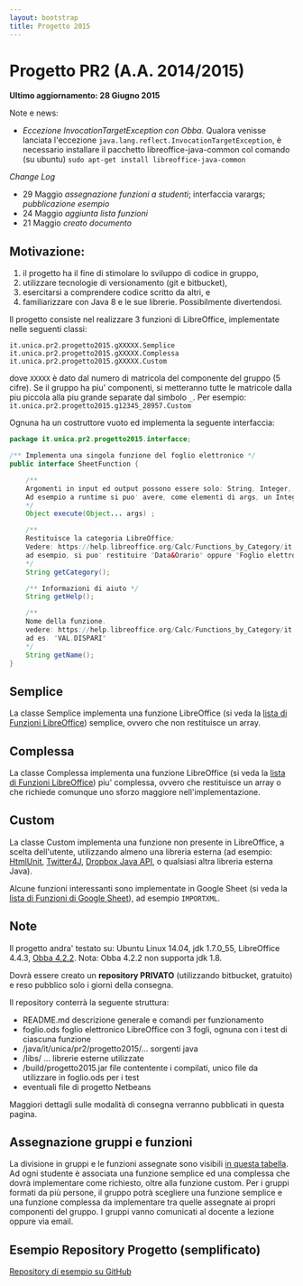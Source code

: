 ```yaml
---
layout: bootstrap
title: Progetto 2015
---
```


Progetto PR2 (A.A. 2014/2015)
======================================
**Ultimo aggiornamento: 28 Giugno 2015**

<!--
Consegna:

 - rendere *pubblico* il progetto per 3 giorni, poi compilare il [Form di consegna](http://goo.gl/forms/O50ibZikwd). Non modificare il progetto dopo la compilazione del form. Non verranno prese in considerazione consegne successive all'1 Luglio alle 15.00. Come dalle regole dell'esame già comunicate, *la consegna e' necessaria per poter partecipare alla prossima prova di teoria/pratica di PR2*. I progetti verranno valutati e non potranno essere riconsegnati successivamente.
 -->
 
Note e news:

 - *Eccezione InvocationTargetException con Obba.* Qualora venisse lanciata l'eccezione `java.lang.reflect.InvocationTargetException`, è necessario installare il pacchetto libreoffice-java-common col comando (su ubuntu) `sudo apt-get install libreoffice-java-common`


_Change Log_

 - 29 Maggio _assegnazione funzioni a studenti_; interfaccia varargs; _pubblicazione esempio_ 
 - 24 Maggio _aggiunta lista funzioni_
 - 21 Maggio _creato documento_

Motivazione: 
----------
  1. il progetto ha il fine di stimolare lo sviluppo di codice in gruppo, 
  1. utilizzare tecnologie di versionamento (git e bitbucket), 
  1. esercitarsi a comprendere codice scritto da altri, e 
  1. familiarizzare con Java 8 e le sue librerie. Possibilmente divertendosi.

Il progetto consiste nel realizzare 3 funzioni di LibreOffice, implementate nelle seguenti classi: 

```
it.unica.pr2.progetto2015.gXXXXX.Semplice
it.unica.pr2.progetto2015.gXXXXX.Complessa
it.unica.pr2.progetto2015.gXXXXX.Custom
```

dove `XXXXX` è dato dal numero di matricola del componente del gruppo (5 cifre). Se il gruppo ha piu' componenti, si metteranno tutte le matricole dalla piu piccola alla piu grande separate dal simbolo `_`.
Per esempio: `it.unica.pr2.progetto2015.g12345_28957.Custom`

Ognuna ha un costruttore vuoto ed implementa la seguente interfaccia:

```java
package it.unica.pr2.progetto2015.interfacce;

/** Implementa una singola funzione del foglio elettronico */
public interface SheetFunction {

	/** 
	Argomenti in input ed output possono essere solo: String, Integer, Long, Double, Character, Boolean e array di questi tipi.
	Ad esempio a runtime si puo' avere, come elementi di args, un Integer ed un Long[], e restituire un Double[];
	*/
	Object execute(Object... args) ;

	/** 
	Restituisce la categoria LibreOffice;
	Vedere: https://help.libreoffice.org/Calc/Functions_by_Category/it
	ad esempio, si puo' restituire "Data&Orario" oppure "Foglio elettronico"
	*/
	String getCategory();

	/** Informazioni di aiuto */
	String getHelp(); 

	/** 
	Nome della funzione.
	vedere: https://help.libreoffice.org/Calc/Functions_by_Category/it
	ad es. "VAL.DISPARI" 
	*/         
	String getName();
}
```

Semplice
--------
La classe Semplice implementa una funzione LibreOffice (si veda la [lista di Funzioni LibreOffice](https://help.libreoffice.org/Calc/Functions_by_Category/it)) semplice, ovvero che non restituisce un array.

Complessa
--------
La classe Complessa implementa una funzione LibreOffice (si veda la [lista di Funzioni LibreOffice](https://help.libreoffice.org/Calc/Functions_by_Category/it)) piu' complessa, ovvero che restituisce un array o che richiede comunque uno sforzo maggiore nell'implementazione.

Custom
------
La classe Custom implementa una funzione non presente in LibreOffice, a scelta dell'utente, utilizzando almeno una libreria esterna (ad esempio: [HtmlUnit](http://htmlunit.sourceforge.net/gettingStarted.html), [Twitter4J](http://twitter4j.org/en/index.html), [Dropbox Java API](https://www.dropbox.com/developers/core/start/java), o qualsiasi altra libreria esterna Java).

Alcune funzioni interessanti sono implementate in Google Sheet (si veda la [lista di Funzioni di Google Sheet](https://support.google.com/docs/table/25273?hl=it)), ad esempio `IMPORTXML`.


Note
----

Il progetto andra' testato su: Ubuntu Linux 14.04, jdk 1.7.0_55, LibreOffice 4.4.3, [Obba 4.2.2](http://obba.info/).
Nota: Obba 4.2.2 non supporta jdk 1.8.

Dovrà essere creato un **repository PRIVATO** (utilizzando bitbucket, gratuito) e reso pubblico solo i giorni della consegna.

Il repository conterrà la seguente struttura:

  - README.md   descrizione generale e comandi per funzionamento
  - foglio.ods  foglio elettronico LibreOffice con 3 fogli, ognuna con i test di ciascuna funzione
  - /java/it/unica/pr2/progetto2015/...   sorgenti java
  - /libs/ ...    librerie esterne utilizzate
  - /build/progetto2015.jar   file contentente i compilati, unico file da utilizzare in foglio.ods per i test
  - eventuali file di progetto Netbeans

Maggiori dettagli sulle modalità di consegna verranno pubblicati in questa pagina.

Assegnazione gruppi e funzioni
-------
La divisione in gruppi e le funzioni assegnate sono visibili [in questa tabella](https://docs.google.com/spreadsheets/d/1RjFGGm3GcKEHmfgZHQncrIbszDnhZ8K5qKL-Jnc6mP4/edit?usp=sharing).
Ad ogni studente è associata una funzione semplice ed una complessa che dovrà implementare come richiesto, oltre alla funzione custom.
Per i gruppi formati da più persone, il gruppo potrà scegliere una funzione semplice e una funzione complessa da implementare tra quelle assegnate ai propri componenti del gruppo.
I gruppi vanno comunicati al docente a lezione oppure via email. 

Esempio Repository Progetto (semplificato)
----------------
[Repository di esempio su GitHub](https://github.com/pr2unica/progetto2015)


<!--
Lista Funzioni
----

###Database
Le funzioni di questa categoria sono classificate _complesse_

DB.DEV.ST.POP
DB.DEV.ST
DB.PRODOTTO
DB.MEDIA
DB.MIN
DB.MAX
DB.VALORI
DB.CONTA.VALORI
DB.VAR.POP
DB.VAR
DB.SOMMA
DB.CONTA.NUMERI

###Data&Orario
Le funzioni di questa categoria sono tutte classificate _semplici_

FRAZIONE.ANNO
ANNO
GIORNO.LAVORATIVO
NUM.SETTIMANA_ADD
NUM.SETTIMANA
GIORNO.SETTIMANA
OGGI
ORARIO.VALORE
ORARIO
SECONDO
ADESSO
GIORNI.LAVORATIVI.TOT
MESE
MINUTO
ORA
FINE.MESE
DATA.MESE
DOMENICA.DI.PASQUA
GIORNO360
GIORNI
GIORNO
DATA.VALORE
DATA.DIFF
DATA


###Finanza
Le funzioni di questa categoria sono classificate _complesse_

AMMORT.ANNUO
RICEV.SCAD
VA
INTERESSE.RATA
TIR.COST
EFFETTIVO
EFFETTIVO_ADD
DURATA_ADD
TASSO.SCONTO
AMMORT
AMMORT.FISSO
AMMORT.PER
AMMORT.DEGR
INT.MATURATO.SCAD
INT.MATURATO.PER


###Informazione
Le seguenti funzioni sono _semplici_ tranne quelle che restituiscono degli array.

TIPO
NON.DISP
NUM
VAL.TESTO
VAL.RIF
VAL.DISPARI
ISODD
VAL.NUMERO
VAL.NON.TESTO
VAL.NON.DISP
VAL.LOGICO
VAL.FORMULA
VAL.PARI
ISEVEN
VAL.ERRORE
VAL.ERR
VAL.VUOTO
INFO
FORMULA
ATTUALE
CELLA

###Testo
Le seguenti funzioni sono considerate _semplici_.

VALORE
MAIUSC
UNICODE
CARATT.UNI
ANNULLA.SPAZI
TESTO
T
SOSTITUISCI
RICERCA
ROMANO
DESTRA.B
DESTRA
RIPETI
RIMPIAZZA
MAIUSC.INIZ
STRINGA.ESTRAI.B
STRINGA.ESTRAI
MINUSC
LUNGH.B
LUNGHEZZA
SINISTRA.B
SINISTRA
JIS
FISSO
TROVA
IDENTICO
VALUTA
DECIMALE
CONCATENA
CODICE
LIBERA
CODICE.CARATT
BASE
TESTO.BAHT
ASC
ARABO


###Matematica
Le seguenti sono considerate _semplici_ tranne quelle che restituiscono array.

CONVERTI
ARROTONDA.DIFETTO.PRECISO
ARROTONDA.DIFETTO
SEGNO
ARROTONDA.MULTIPLO
COSECH
SECH
COSEC
SEC
ARCCOS
ARCCOSH
RADQ
ARCCOT
ARCCOTH
ARCSEN
ARCSENH
ARCTAN
ARCTAN.2
ARCTANH
COS
COSH
COT
RADQ.PI.GRECO
COTH
GRADI
EXP
FATTORIALE
INT
PARI
MCD
MCD_ADD
CASUALE.TRA
MCM
LCM_ADD
COMBINAZIONE
COMBINAZIONE.VALORI
TRONCA
LN
LOG
LOG10
ISO.ARROTONDA.ECCESSO
ARROT.ECCESS.PRECISO
ARROTONDA.ECCESSO
PI.GRECO
CASUALE
MULTINOMINALE
POTENZA
SOMMA.SERIE
PRODOTTO
SOMMA.Q
RESTO
QUOZIENTE
RADIANTI
ARROTONDA
ARROTONDA.PER.DIF
ARROTONDA.PER.ECC
SEN
SENH
SOMMA
SOMMA.SE
TAN
TANH
SUBTOTALE
EUROCONVERT
DISPARI
ASS



###Matrice
Le funzioni di questa categoria sono _complesse_

MATR.TRASPOSTA
REGR.LIN
REGR.LOG
MATR.SOMMA.PRODOTTO
SOMMA.DIFF.Q
SOMMA.SOMMA.Q
SOMMA.Q.DIFF
TENDENZA
MATR.UNIT
FREQUENZA
MATR.DETERM
MATR.INVERSA
MATR.PRODOTTO
CRESCITA


###Statistica 
Le funzioni di questa categoria non sono utilizzate nel progetto

###Logica
Le funzioni di questa categoria sono _semplici_.

E
FALSO
SE
NON
O
VERO
XO

###Foglio elettronico
Le funzioni di questa categoria non sono utilizzate nel progetto


-->
